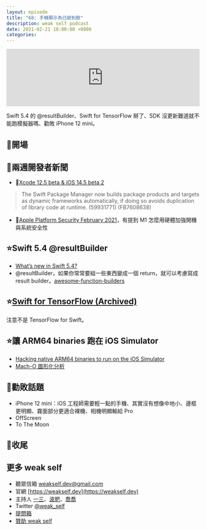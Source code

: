 ```yaml
---
layout: episode
title: "68: 手機顯示為已砸到臉"
description: weak self podcast
date: 2021-02-21 18:00:00 +0800
categories: 
---
```

<iframe src="https://www.listennotes.com/embedded/e/4ca320cf54fa47c1a11e84d8dffc2db0/" width="100%" style="width: 1px; min-width: 100%;" frameborder="0" scrolling="no" loading="lazy"></iframe>

Swift 5.4 的 @resultBuilder、Swift for TensorFlow 掰了、SDK 沒更新難道就不能跑模擬器嗎、勸敗 iPhone 12 mini。

## 👋開場

## 📰兩週開發者新聞

- 🧪[Xcode 12.5 beta & iOS 14.5 beta 2](https://developer.apple.com/documentation/xcode-release-notes/xcode-12_5-beta-release-notes)

> The Swift Package Manager now builds package products and targets as dynamic frameworks automatically, if doing so avoids duplication of library code at runtime. (59931771) (FB7608638)

- 🔐[Apple Platform Security February 2021](https://manuals.info.apple.com/MANUALS/1000/MA1902/en_US/apple-platform-security-guide.pdf)，有提到 M1 怎麼用硬體加強開機與系統安全性

## ⭐️Swift 5.4 @resultBuilder

- [What’s new in Swift 5.4?](https://www.hackingwithswift.com/articles/228/whats-new-in-swift-5-4)
- @resultBuilder，如果你常常要組一些東西變成一個 return，就可以考慮寫成 result builder。[awesome-function-builders](https://github.com/carson-katri/awesome-function-builders)

## ⭐️[Swift for TensorFlow (Archived)](https://github.com/tensorflow/swift)

注意不是 TensorFlow for Swift。

## ⭐️讓 ARM64 binaries 跑在 iOS Simulator

- [Hacking native ARM64 binaries to run on the iOS Simulator](https://bogo.wtf/arm64-to-sim.html)
- [Mach-O 圖形化分析](https://www.emergetools.com/apps/dropbox)

## 💸勸敗話題

- iPhone 12 mini：iOS 工程師需要輕一點的手機、其實沒有想像中地小、邊框更明顯、霧面部分更適合裸機、相機明顯輸給 Pro
- OffScreen
- To The Moon

## 👋收尾

## 更多 weak self

* 聽眾信箱 [weakself.dev@gmail.com](mailto:weakself.dev@gmail.com)
* 官網 [https://weakself.dev](https://weakself.dev)
* 主持人 [一三](https://twitter.com/ethanhuang13)、[波肥](https://twitter.com/PofatTseng)、[喬喬](https://twitter.com/joe_trash_talk)
* Twitter [@weak_self](https://twitter.com/weak_self)
* [提問箱](https://peing.net/zh-TW/weak_self)
* [贊助 weak self](https://weakself.dev/#donation)